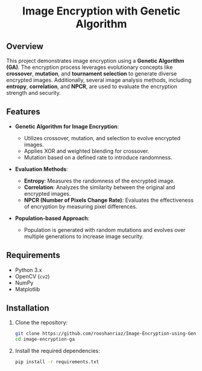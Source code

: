 <div align="center">
  <h1><strong> Image Encryption with Genetic Algorithm </strong></h1>
</div>

## Overview

This project demonstrates image encryption using a **Genetic Algorithm (GA)**. The encryption process leverages evolutionary concepts like **crossover**, **mutation**, and **tournament selection** to generate diverse encrypted images. Additionally, several image analysis methods, including **entropy**, **correlation**, and **NPCR**, are used to evaluate the encryption strength and security.

## Features

- **Genetic Algorithm for Image Encryption**:
  - Utilizes crossover, mutation, and selection to evolve encrypted images.
  - Applies XOR and weighted blending for crossover.
  - Mutation based on a defined rate to introduce randomness.
  
- **Evaluation Methods**:
  - **Entropy**: Measures the randomness of the encrypted image.
  - **Correlation**: Analyzes the similarity between the original and encrypted images.
  - **NPCR (Number of Pixels Change Rate)**: Evaluates the effectiveness of encryption by measuring pixel differences.

- **Population-based Approach**: 
  - Population is generated with random mutations and evolves over multiple generations to increase image security.

## Requirements

- Python 3.x
- OpenCV (`cv2`)
- NumPy
- Matplotlib

## Installation

1. Clone the repository:

   ```bash
   git clone https://github.com/rooshanriaz/Image-Encryption-using-Genetic-Algorithm.git
   cd image-encryption-ga
2. Install the required dependencies:
   ```bash
   pip install -r requirements.txt
